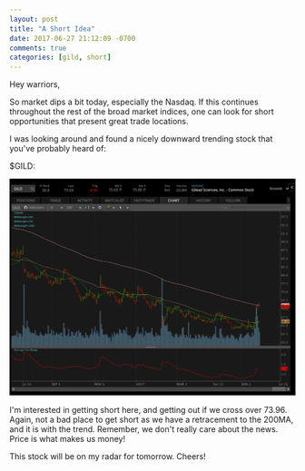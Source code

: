 ```yaml
---
layout: post
title: "A Short Idea"
date: 2017-06-27 21:12:09 -0700
comments: true
categories: [gild, short]
---
```


Hey warriors,

So market dips a bit today, especially the Nasdaq. If this continues throughout the rest of the broad market indices, one can look for short opportunities that present great trade locations.

I was looking around and found a nicely downward trending stock that you've probably heard of:

<span class="ticker">$GILD</span>:

[![GILD - 2017-06-27](/images/blog/20170627/gild.png)](/images/blog/20170627/gild.png)

I'm interested in getting short here, and getting out if we cross over 73.96. Again, not a bad place to get short as we have a retracement to the 200MA, and it is with the trend. Remember, we don't really care about the news. Price is what makes us money!

This stock will be on my radar for tomorrow. Cheers!

